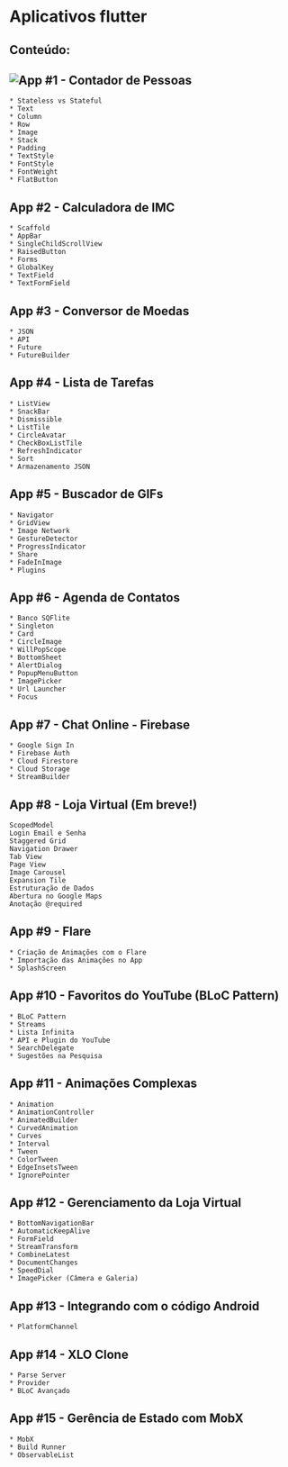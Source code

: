 # Aplicativos flutter 

## Conteúdo:

## ![App #1 - Contador de Pessoas](contador_pessoas)

    * Stateless vs Stateful 
    * Text
    * Column
    * Row
    * Image
    * Stack
    * Padding
    * TextStyle
    * FontStyle
    * FontWeight
    * FlatButton

## App #2 - Calculadora de IMC

    * Scaffold
    * AppBar
    * SingleChildScrollView
    * RaisedButton
    * Forms
    * GlobalKey
    * TextField
    * TextFormField

## App #3 - Conversor de Moedas

    * JSON
    * API
    * Future
    * FutureBuilder

## App #4 - Lista de Tarefas

    * ListView
    * SnackBar
    * Dismissible
    * ListTile
    * CircleAvatar
    * CheckBoxListTile
    * RefreshIndicator
    * Sort
    * Armazenamento JSON

## App #5 - Buscador de GIFs

    * Navigator
    * GridView
    * Image Network
    * GestureDetector
    * ProgressIndicator
    * Share
    * FadeInImage
    * Plugins

## App #6 - Agenda de Contatos

    * Banco SQFlite
    * Singleton
    * Card
    * CircleImage
    * WillPopScope
    * BottomSheet
    * AlertDialog
    * PopupMenuButton
    * ImagePicker
    * Url Launcher
    * Focus

## App #7 - Chat Online - Firebase

    * Google Sign In
    * Firebase Auth
    * Cloud Firestore
    * Cloud Storage
    * StreamBuilder

## App #8 - Loja Virtual (Em breve!)

    ScopedModel
    Login Email e Senha
    Staggered Grid
    Navigation Drawer
    Tab View
    Page View
    Image Carousel
    Expansion Tile
    Estruturação de Dados
    Abertura no Google Maps
    Anotação @required

## App #9 - Flare

    * Criação de Animações com o Flare
    * Importação das Animações no App
    * SplashScreen

## App #10 - Favoritos do YouTube (BLoC Pattern)

    * BLoC Pattern
    * Streams
    * Lista Infinita
    * API e Plugin do YouTube
    * SearchDelegate
    * Sugestões na Pesquisa

## App #11 - Animações Complexas

    * Animation
    * AnimationController
    * AnimatedBuilder
    * CurvedAnimation
    * Curves
    * Interval
    * Tween
    * ColorTween
    * EdgeInsetsTween
    * IgnorePointer

## App #12 - Gerenciamento da Loja Virtual

    * BottomNavigationBar
    * AutomaticKeepAlive
    * FormField
    * StreamTransform
    * CombineLatest
    * DocumentChanges
    * SpeedDial
    * ImagePicker (Câmera e Galeria)

## App #13 - Integrando com o código Android

    * PlatformChannel

## App #14 - XLO Clone

    * Parse Server
    * Provider
    * BLoC Avançado

## App #15 - Gerência de Estado com MobX

    * MobX
    * Build Runner
    * ObservableList
